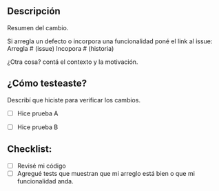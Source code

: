## Descripción

Resumen del cambio. 

Si arregla un defecto o incorpora una funcionalidad poné el link al issue:
Arregla # (issue)
Incopora # (historia)

¿Otra cosa? contá el contexto y la motivación.

## ¿Cómo testeaste?

Describí que hiciste para verificar los cambios.

- [ ] Hice prueba A
- [ ] Hice prueba B


## Checklist:

- [ ] Revisé mi código
- [ ] Agregué tests que muestran que mi arreglo está bien o que mi funcionalidad anda.
